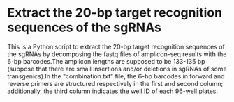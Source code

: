 # Extract the 20-bp target recognition sequences of the sgRNAs
This is a Python script to extract the 20-bp target recognition sequences of the sgRNAs by decomposing the fastq files of amplicon-seq results with the 6-bp barcodes.The amplicon lengths are supposed to be 133-135 bp (suppose that there are small insertions and/or deletions in sgRNAs of some transgenics).In the "combination.txt" file, the 6-bp barcodes in forward and reverse primers are structured respectively in the first and second column; additionally, the third column indicates the well ID of each 96-well plates.
